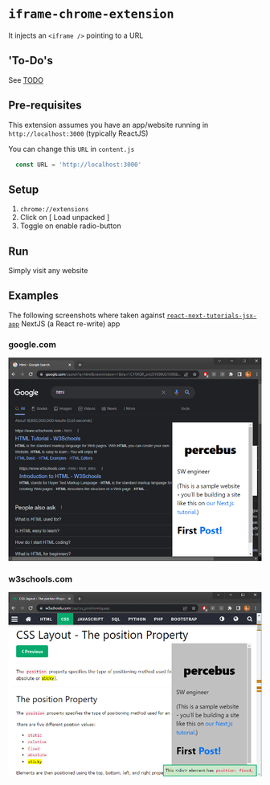 # `iframe-chrome-extension`

It injects an `<iframe />` pointing to a URL

## 'To-Do's

See [TODO](./TODO.md)

## Pre-requisites

This extension assumes you have an app/website running in `http://localhost:3000` (typically ReactJS)

You can change this `URL` in `content.js`

```javascript
  const URL = 'http://localhost:3000'
```

## Setup

1. `chrome://extensions`
1. Click on [ Load unpacked ]
1. Toggle on enable radio-button

## Run

Simply visit any website

## Examples

The following screenshots where taken against [`react-next-tutorials-jsx-app`](https://github.com/percebus/react-next-tutorials-jsx-app) NextJS (a React re-write) app

### google.com

![google](README/google.png)

### w3schools.com

![W3 Schools](README/w3schools.png)
